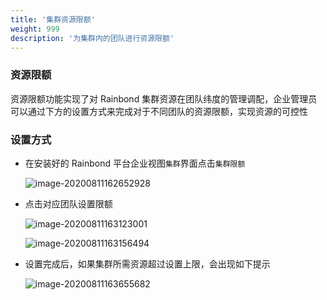 ```yaml
---
title: '集群资源限额'
weight: 999
description: '为集群内的团队进行资源限额'
---
```


### 资源限额

资源限额功能实现了对 Rainbond 集群资源在团队纬度的管理调配，企业管理员可以通过下方的设置方式来完成对于不同团队的资源限额，实现资源的可控性

### 设置方式

- 在安装好的 Rainbond 平台企业视图`集群`界面点击`集群限额`

  ![image-20200811162652928](https://tva1.sinaimg.cn/large/007S8ZIlly1ghmyadbeg5j30zl0ey0vt.jpg)

- 点击对应团队设置限额

  ![image-20200811163123001](https://tva1.sinaimg.cn/large/007S8ZIlly1ghmyexlzyyj318c0oa76n.jpg)

  ![image-20200811163156494](https://tva1.sinaimg.cn/large/007S8ZIlly1ghmyfhck4hj318c0duwfp.jpg)

- 设置完成后，如果集群所需资源超过设置上限，会出现如下提示

  ![image-20200811163655682](https://tva1.sinaimg.cn/large/007S8ZIlly1ghmykpa7qlj31z00to798.jpg)